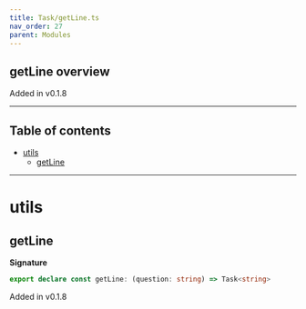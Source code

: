 ```yaml
---
title: Task/getLine.ts
nav_order: 27
parent: Modules
---
```


## getLine overview

Added in v0.1.8

---

<h2 class="text-delta">Table of contents</h2>

- [utils](#utils)
  - [getLine](#getline)

---

# utils

## getLine

**Signature**

```ts
export declare const getLine: (question: string) => Task<string>
```

Added in v0.1.8
